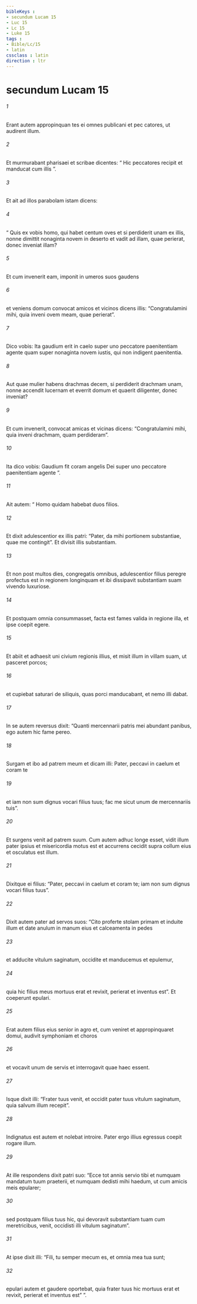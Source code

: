 ```yaml
---
bibleKeys : 
- secundum Lucam 15
- Luc 15
- Lc 15
- Luke 15
tags : 
- Bible/Lc/15
- latin
cssclass : latin
direction : ltr
---
```


# secundum Lucam 15

###### 1
Erant autem appropinquan tes ei omnes publicani et pec catores, ut audirent illum. 
###### 2
Et murmurabant pharisaei et scribae dicentes: “ Hic peccatores recipit et manducat cum illis ”. 
###### 3
Et ait ad illos parabolam istam dicens: 
###### 4
“ Quis ex vobis homo, qui habet centum oves et si perdiderit unam ex illis, nonne dimittit nonaginta novem in deserto et vadit ad illam, quae perierat, donec inveniat illam? 
###### 5
Et cum invenerit eam, imponit in umeros suos gaudens 
###### 6
et veniens domum convocat amicos et vicinos dicens illis: “Congratulamini mihi, quia inveni ovem meam, quae perierat”. 
###### 7
Dico vobis: Ita gaudium erit in caelo super uno peccatore paenitentiam agente quam super nonaginta novem iustis, qui non indigent paenitentia.
###### 8
Aut quae mulier habens drachmas decem, si perdiderit drachmam unam, nonne accendit lucernam et everrit domum et quaerit diligenter, donec inveniat? 
###### 9
Et cum invenerit, convocat amicas et vicinas dicens: “Congratulamini mihi, quia inveni drachmam, quam perdideram”. 
###### 10
Ita dico vobis: Gaudium fit coram angelis Dei super uno peccatore paenitentiam agente ”.
###### 11
Ait autem: “ Homo quidam habebat duos filios. 
###### 12
Et dixit adulescentior ex illis patri: “Pater, da mihi portionem substantiae, quae me contingit”. Et divisit illis substantiam. 
###### 13
Et non post multos dies, congregatis omnibus, adulescentior filius peregre profectus est in regionem longinquam et ibi dissipavit substantiam suam vivendo luxuriose. 
###### 14
Et postquam omnia consummasset, facta est fames valida in regione illa, et ipse coepit egere. 
###### 15
Et abiit et adhaesit uni civium regionis illius, et misit illum in villam suam, ut pasceret porcos; 
###### 16
et cupiebat saturari de siliquis, quas porci manducabant, et nemo illi dabat. 
###### 17
In se autem reversus dixit: “Quanti mercennarii patris mei abundant panibus, ego autem hic fame pereo. 
###### 18
Surgam et ibo ad patrem meum et dicam illi: Pater, peccavi in caelum et coram te 
###### 19
et iam non sum dignus vocari filius tuus; fac me sicut unum de mercennariis tuis”. 
###### 20
Et surgens venit ad patrem suum. Cum autem adhuc longe esset, vidit illum pater ipsius et misericordia motus est et accurrens cecidit supra collum eius et osculatus est illum. 
###### 21
Dixitque ei filius: “Pater, peccavi in caelum et coram te; iam non sum dignus vocari filius tuus”. 
###### 22
Dixit autem pater ad servos suos: “Cito proferte stolam primam et induite illum et date anulum in manum eius et calceamenta in pedes 
###### 23
et adducite vitulum saginatum, occidite et manducemus et epulemur, 
###### 24
quia hic filius meus mortuus erat et revixit, perierat et inventus est”. Et coeperunt epulari.
###### 25
Erat autem filius eius senior in agro et, cum veniret et appropinquaret domui, audivit symphoniam et choros 
###### 26
et vocavit unum de servis et interrogavit quae haec essent. 
###### 27
Isque dixit illi: “Frater tuus venit, et occidit pater tuus vitulum saginatum, quia salvum illum recepit”. 
###### 28
Indignatus est autem et nolebat introire. Pater ergo illius egressus coepit rogare illum. 
###### 29
At ille respondens dixit patri suo: “Ecce tot annis servio tibi et numquam mandatum tuum praeterii, et numquam dedisti mihi haedum, ut cum amicis meis epularer; 
###### 30
sed postquam filius tuus hic, qui devoravit substantiam tuam cum meretricibus, venit, occidisti illi vitulum saginatum”.
###### 31
At ipse dixit illi: “Fili, tu semper mecum es, et omnia mea tua sunt; 
###### 32
epulari autem et gaudere oportebat, quia frater tuus hic mortuus erat et revixit, perierat et inventus est” ”.
